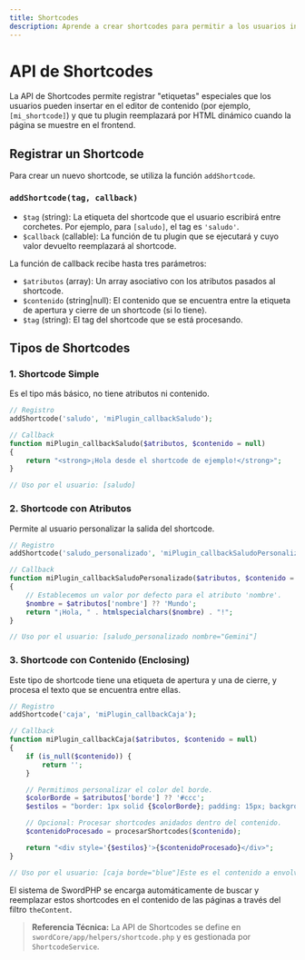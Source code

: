```yaml
---
title: Shortcodes
description: Aprende a crear shortcodes para permitir a los usuarios insertar contenido dinámico o complejo dentro de sus páginas y entradas.
---
```


# API de Shortcodes

La API de Shortcodes permite registrar "etiquetas" especiales que los usuarios pueden insertar en el editor de contenido (por ejemplo, `[mi_shortcode]`) y que tu plugin reemplazará por HTML dinámico cuando la página se muestre en el frontend.

## Registrar un Shortcode

Para crear un nuevo shortcode, se utiliza la función `addShortcode`.

### `addShortcode(tag, callback)`

-   `$tag` (string): La etiqueta del shortcode que el usuario escribirá entre corchetes. Por ejemplo, para `[saludo]`, el tag es `'saludo'`.
-   `$callback` (callable): La función de tu plugin que se ejecutará y cuyo valor devuelto reemplazará al shortcode.

La función de callback recibe hasta tres parámetros:

-   `$atributos` (array): Un array asociativo con los atributos pasados al shortcode.
-   `$contenido` (string|null): El contenido que se encuentra entre la etiqueta de apertura y cierre de un shortcode (si lo tiene).
-   `$tag` (string): El tag del shortcode que se está procesando.

## Tipos de Shortcodes

### 1. Shortcode Simple

Es el tipo más básico, no tiene atributos ni contenido.

```php
// Registro
addShortcode('saludo', 'miPlugin_callbackSaludo');

// Callback
function miPlugin_callbackSaludo($atributos, $contenido = null)
{
    return "<strong>¡Hola desde el shortcode de ejemplo!</strong>";
}

// Uso por el usuario: [saludo]
```

### 2\. Shortcode con Atributos

Permite al usuario personalizar la salida del shortcode.

```php
// Registro
addShortcode('saludo_personalizado', 'miPlugin_callbackSaludoPersonalizado');

// Callback
function miPlugin_callbackSaludoPersonalizado($atributos, $contenido = null)
{
    // Establecemos un valor por defecto para el atributo 'nombre'.
    $nombre = $atributos['nombre'] ?? 'Mundo';
    return "¡Hola, " . htmlspecialchars($nombre) . "!";
}

// Uso por el usuario: [saludo_personalizado nombre="Gemini"]
```

### 3\. Shortcode con Contenido (Enclosing)

Este tipo de shortcode tiene una etiqueta de apertura y una de cierre, y procesa el texto que se encuentra entre ellas.

```php
// Registro
addShortcode('caja', 'miPlugin_callbackCaja');

// Callback
function miPlugin_callbackCaja($atributos, $contenido = null)
{
    if (is_null($contenido)) {
        return '';
    }

    // Permitimos personalizar el color del borde.
    $colorBorde = $atributos['borde'] ?? '#ccc';
    $estilos = "border: 1px solid {$colorBorde}; padding: 15px; background-color: #f9f9f9;";

    // Opcional: Procesar shortcodes anidados dentro del contenido.
    $contenidoProcesado = procesarShortcodes($contenido);

    return "<div style='{$estilos}'>{$contenidoProcesado}</div>";
}

// Uso por el usuario: [caja borde="blue"]Este es el contenido a envolver.[/caja]
```

El sistema de SwordPHP se encarga automáticamente de buscar y reemplazar estos shortcodes en el contenido de las páginas a través del filtro `theContent`.

> **Referencia Técnica:** La API de Shortcodes se define en `swordCore/app/helpers/shortcode.php` y es gestionada por `ShortcodeService`.


